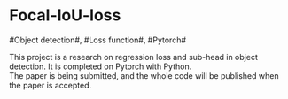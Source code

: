 # Focal-IoU-loss
#Object detection#, #Loss function#, #Pytorch#  

This project is a research on regression loss and sub-head in object detection. It is completed on Pytorch with Python.  
The paper is being submitted, and the whole code will be published when the paper is accepted.
